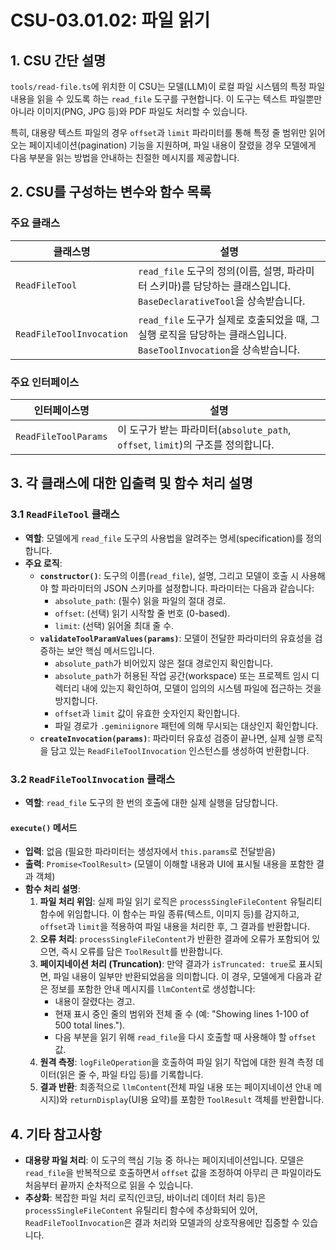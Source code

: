 # CSU-03.01.02: 파일 읽기

## 1. CSU 간단 설명

`tools/read-file.ts`에 위치한 이 CSU는 모델(LLM)이 로컬 파일 시스템의 특정 파일 내용을 읽을 수 있도록 하는 `read_file` 도구를 구현합니다. 이 도구는 텍스트 파일뿐만 아니라 이미지(PNG, JPG 등)와 PDF 파일도 처리할 수 있습니다.

특히, 대용량 텍스트 파일의 경우 `offset`과 `limit` 파라미터를 통해 특정 줄 범위만 읽어오는 페이지네이션(pagination) 기능을 지원하며, 파일 내용이 잘렸을 경우 모델에게 다음 부분을 읽는 방법을 안내하는 친절한 메시지를 제공합니다.

## 2. CSU를 구성하는 변수와 함수 목록

### 주요 클래스

| 클래스명                 | 설명                                                                                                                |
| ------------------------ | ------------------------------------------------------------------------------------------------------------------- |
| `ReadFileTool`           | `read_file` 도구의 정의(이름, 설명, 파라미터 스키마)를 담당하는 클래스입니다. `BaseDeclarativeTool`을 상속받습니다. |
| `ReadFileToolInvocation` | `read_file` 도구가 실제로 호출되었을 때, 그 실행 로직을 담당하는 클래스입니다. `BaseToolInvocation`을 상속받습니다. |

### 주요 인터페이스

| 인터페이스명         | 설명                                                                             |
| -------------------- | -------------------------------------------------------------------------------- |
| `ReadFileToolParams` | 이 도구가 받는 파라미터(`absolute_path`, `offset`, `limit`)의 구조를 정의합니다. |

## 3. 각 클래스에 대한 입출력 및 함수 처리 설명

### 3.1 `ReadFileTool` 클래스

- **역할**: 모델에게 `read_file` 도구의 사용법을 알려주는 명세(specification)를 정의합니다.
- **주요 로직**:
  - **`constructor()`**: 도구의 이름(`read_file`), 설명, 그리고 모델이 호출 시 사용해야 할 파라미터의 JSON 스키마를 설정합니다. 파라미터는 다음과 같습니다:
    - `absolute_path`: (필수) 읽을 파일의 절대 경로.
    - `offset`: (선택) 읽기 시작할 줄 번호 (0-based).
    - `limit`: (선택) 읽어올 최대 줄 수.
  - **`validateToolParamValues(params)`**: 모델이 전달한 파라미터의 유효성을 검증하는 보안 핵심 메서드입니다.
    - `absolute_path`가 비어있지 않은 절대 경로인지 확인합니다.
    - `absolute_path`가 허용된 작업 공간(workspace) 또는 프로젝트 임시 디렉터리 내에 있는지 확인하여, 모델이 임의의 시스템 파일에 접근하는 것을 방지합니다.
    - `offset`과 `limit` 값이 유효한 숫자인지 확인합니다.
    - 파일 경로가 `.geminiignore` 패턴에 의해 무시되는 대상인지 확인합니다.
  - **`createInvocation(params)`**: 파라미터 유효성 검증이 끝나면, 실제 실행 로직을 담고 있는 `ReadFileToolInvocation` 인스턴스를 생성하여 반환합니다.

### 3.2 `ReadFileToolInvocation` 클래스

- **역할**: `read_file` 도구의 한 번의 호출에 대한 실제 실행을 담당합니다.

#### `execute()` 메서드

- **입력**: 없음 (필요한 파라미터는 생성자에서 `this.params`로 전달받음)
- **출력**: `Promise<ToolResult>` (모델이 이해할 내용과 UI에 표시될 내용을 포함한 결과 객체)
- **함수 처리 설명**:
  1.  **파일 처리 위임**: 실제 파일 읽기 로직은 `processSingleFileContent` 유틸리티 함수에 위임합니다. 이 함수는 파일 종류(텍스트, 이미지 등)를 감지하고, `offset`과 `limit`을 적용하여 파일 내용을 처리한 후, 그 결과를 반환합니다.
  2.  **오류 처리**: `processSingleFileContent`가 반환한 결과에 오류가 포함되어 있으면, 즉시 오류를 담은 `ToolResult`를 반환합니다.
  3.  **페이지네이션 처리 (Truncation)**: 만약 결과가 `isTruncated: true`로 표시되면, 파일 내용이 일부만 반환되었음을 의미합니다. 이 경우, 모델에게 다음과 같은 정보를 포함한 안내 메시지를 `llmContent`로 생성합니다:
      - 내용이 잘렸다는 경고.
      - 현재 표시 중인 줄의 범위와 전체 줄 수 (예: "Showing lines 1-100 of 500 total lines.").
      - 다음 부분을 읽기 위해 `read_file`을 다시 호출할 때 사용해야 할 `offset` 값.
  4.  **원격 측정**: `logFileOperation`을 호출하여 파일 읽기 작업에 대한 원격 측정 데이터(읽은 줄 수, 파일 타입 등)를 기록합니다.
  5.  **결과 반환**: 최종적으로 `llmContent`(전체 파일 내용 또는 페이지네이션 안내 메시지)와 `returnDisplay`(UI용 요약)를 포함한 `ToolResult` 객체를 반환합니다.

## 4. 기타 참고사항

- **대용량 파일 처리**: 이 도구의 핵심 기능 중 하나는 페이지네이션입니다. 모델은 `read_file`을 반복적으로 호출하면서 `offset` 값을 조정하여 아무리 큰 파일이라도 처음부터 끝까지 순차적으로 읽을 수 있습니다.
- **추상화**: 복잡한 파일 처리 로직(인코딩, 바이너리 데이터 처리 등)은 `processSingleFileContent` 유틸리티 함수에 추상화되어 있어, `ReadFileToolInvocation`은 결과 처리와 모델과의 상호작용에만 집중할 수 있습니다.
